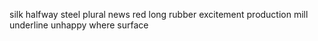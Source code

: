 silk halfway steel plural news red long rubber excitement production mill underline unhappy where surface